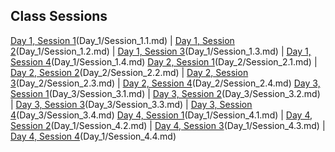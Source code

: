 ## Class Sessions

[Day 1, Session 1]()(Day_1/Session_1.1.md) | [Day 1, Session 2]()(Day_1/Session_1.2.md) | [Day 1, Session 3]()(Day_1/Session_1.3.md) | [Day 1, Session 4]()(Day_1/Session_1.4.md)
[Day 2, Session 1]()(Day_2/Session_2.1.md) | [Day 2, Session 2]()(Day_2/Session_2.2.md) | [Day 2, Session 3]()(Day_2/Session_2.3.md) | [Day 2, Session 4]()(Day_2/Session_2.4.md)
[Day 3, Session 1]()(Day_3/Session_3.1.md) | [Day 3, Session 2]()(Day_3/Session_3.2.md) | [Day 3, Session 3]()(Day_3/Session_3.3.md) | [Day 3, Session 4]()(Day_3/Session_3.4.md)
[Day 4, Session 1]()(Day_1/Session_4.1.md) | [Day 4, Session 2]()(Day_1/Session_4.2.md) | [Day 4, Session 3]()(Day_1/Session_4.3.md) | [Day 4, Session 4]()(Day_1/Session_4.4.md)


